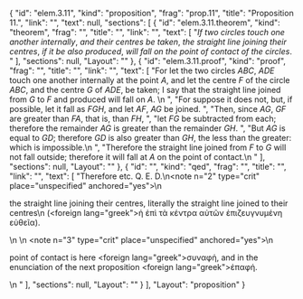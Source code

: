 {
  "id": "elem.3.11",
  "kind": "proposition",
  "frag": "prop.11",
  "title": "Proposition 11.",
  "link": "",
  "text": null,
  "sections": [
    {
      "id": "elem.3.11.theorem",
      "kind": "theorem",
      "frag": "",
      "title": "",
      "link": "",
      "text": [
        "<var>If two circles touch one another internally</var>, <var>and their centres be taken</var>, <var>the straight line joining their centres</var>, <var>if it be also produced</var>, <var>will fall on the point of contact of the circles</var>. "
      ],
      "sections": null,
      "Layout": ""
    },
    {
      "id": "elem.3.11.proof",
      "kind": "proof",
      "frag": "",
      "title": "",
      "link": "",
      "text": [
        "For let the two circles <var>ABC</var>, <var>ADE</var> touch one another internally at the point <var>A</var>, and let the centre <var>F</var> of the circle <var>ABC</var>, and the centre <var>G</var> of <var>ADE</var>, be taken; I say that the straight line joined from <var>G</var> to <var>F</var> and produced will fall on <var>A</var>. \n      ",
        "For suppose it does not, but, if possible, let it fall as <var>FGH</var>, and let <var>AF</var>, <var>AG</var> be joined. ",
        "Then, since <var>AG</var>, <var>GF</var> are greater than <var>FA</var>, that is, than <var>FH</var>, ",
        "let <var>FG</var> be subtracted from each; therefore the remainder <var>AG</var> is greater than the remainder <var>GH</var>. ",
        "But <var>AG</var> is equal to <var>GD</var>; therefore <var>GD</var> is also greater than <var>GH</var>, the less than the greater: which is impossible.\n      ",
        "Therefore the straight line joined from <var>F</var> to <var>G</var> will not fall outside; therefore it will fall at <var>A</var> on the point of contact.\n      "
      ],
      "sections": null,
      "Layout": ""
    },
    {
      "id": "",
      "kind": "qed",
      "frag": "",
      "title": "",
      "link": "",
      "text": [
        "Therefore etc. Q. E. D.\n<note n=\"2\" type=\"crit\" place=\"unspecified\" anchored=\"yes\">\n        <p>the straight line joining their centres, literally <quote>the straight line joined to their centres</quote>\n (<foreign lang=\"greek\">ἡ ἐπὶ τὰ κέντρα αὐτῶν ἐπιζευγνυμένη εὐθεῖα</foreign>).</p>\n       </note>\n       <note n=\"3\" type=\"crit\" place=\"unspecified\" anchored=\"yes\">\n        <p>point of contact is here <foreign lang=\"greek\">συναφἡ</foreign>, and in the enunciation of the next proposition <foreign lang=\"greek\">ἐπαφἡ</foreign>.</p>\n       </note>"
      ],
      "sections": null,
      "Layout": ""
    }
  ],
  "Layout": "proposition"
}
